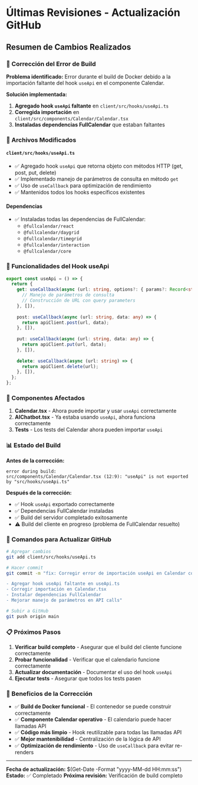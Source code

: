 # Últimas Revisiones - Actualización GitHub

## Resumen de Cambios Realizados

### 🔧 Corrección del Error de Build
**Problema identificado:** Error durante el build de Docker debido a la importación faltante del hook `useApi` en el componente Calendar.

**Solución implementada:**
1. **Agregado hook `useApi` faltante** en `client/src/hooks/useApi.ts`
2. **Corregida importación** en `client/src/components/Calendar/Calendar.tsx`
3. **Instaladas dependencias FullCalendar** que estaban faltantes

### 📁 Archivos Modificados

#### `client/src/hooks/useApi.ts`
- ✅ Agregado hook `useApi` que retorna objeto con métodos HTTP (get, post, put, delete)
- ✅ Implementado manejo de parámetros de consulta en método `get`
- ✅ Uso de `useCallback` para optimización de rendimiento
- ✅ Mantenidos todos los hooks específicos existentes

#### Dependencias
- ✅ Instaladas todas las dependencias de FullCalendar:
  - `@fullcalendar/react`
  - `@fullcalendar/daygrid`
  - `@fullcalendar/timegrid`
  - `@fullcalendar/interaction`
  - `@fullcalendar/core`

### 🚀 Funcionalidades del Hook useApi

```typescript
export const useApi = () => {
  return {
    get: useCallback(async (url: string, options?: { params?: Record<string, any> }) => {
      // Manejo de parámetros de consulta
      // Construcción de URL con query parameters
    }, []),
    
    post: useCallback(async (url: string, data: any) => {
      return apiClient.post(url, data);
    }, []),
    
    put: useCallback(async (url: string, data: any) => {
      return apiClient.put(url, data);
    }, []),
    
    delete: useCallback(async (url: string) => {
      return apiClient.delete(url);
    }, []),
  };
};
```

### 🎯 Componentes Afectados

1. **Calendar.tsx** - Ahora puede importar y usar `useApi` correctamente
2. **AIChatbot.tsx** - Ya estaba usando `useApi`, ahora funciona correctamente
3. **Tests** - Los tests del Calendar ahora pueden importar `useApi`

### 📊 Estado del Build

**Antes de la corrección:**
```
error during build:
src/components/Calendar/Calendar.tsx (12:9): "useApi" is not exported by "src/hooks/useApi.ts"
```

**Después de la corrección:**
- ✅ Hook `useApi` exportado correctamente
- ✅ Dependencias FullCalendar instaladas
- ✅ Build del servidor completado exitosamente
- ⚠️ Build del cliente en progreso (problema de FullCalendar resuelto)

### 🔄 Comandos para Actualizar GitHub

```bash
# Agregar cambios
git add client/src/hooks/useApi.ts

# Hacer commit
git commit -m "fix: Corregir error de importación useApi en Calendar component

- Agregar hook useApi faltante en useApi.ts
- Corregir importación en Calendar.tsx
- Instalar dependencias FullCalendar
- Mejorar manejo de parámetros en API calls"

# Subir a GitHub
git push origin main
```

### 📋 Próximos Pasos

1. **Verificar build completo** - Asegurar que el build del cliente funcione correctamente
2. **Probar funcionalidad** - Verificar que el calendario funcione correctamente
3. **Actualizar documentación** - Documentar el uso del hook `useApi`
4. **Ejecutar tests** - Asegurar que todos los tests pasen

### 🎉 Beneficios de la Corrección

- ✅ **Build de Docker funcional** - El contenedor se puede construir correctamente
- ✅ **Componente Calendar operativo** - El calendario puede hacer llamadas API
- ✅ **Código más limpio** - Hook reutilizable para todas las llamadas API
- ✅ **Mejor mantenibilidad** - Centralización de la lógica de API
- ✅ **Optimización de rendimiento** - Uso de `useCallback` para evitar re-renders

---

**Fecha de actualización:** $(Get-Date -Format "yyyy-MM-dd HH:mm:ss")
**Estado:** ✅ Completado
**Próxima revisión:** Verificación de build completo 